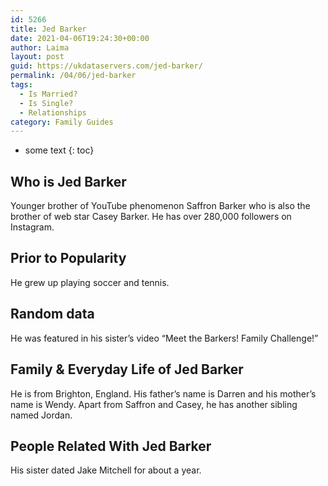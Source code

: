 ```yaml
---
id: 5266
title: Jed Barker
date: 2021-04-06T19:24:30+00:00
author: Laima
layout: post
guid: https://ukdataservers.com/jed-barker/
permalink: /04/06/jed-barker
tags:
  - Is Married?
  - Is Single?
  - Relationships
category: Family Guides
---
```


* some text
{: toc}


## Who is Jed Barker
                  
                  
                  
Younger brother of YouTube phenomenon Saffron Barker who is also the brother of web star Casey Barker. He has over 280,000 followers on Instagram.  
                  
              
            
              
            
                
                
                
## Prior to Popularity
                  
                  
                  
He grew up playing soccer and tennis. 
                  
              
            
              
            
                
                
                
## Random data
                  
                  
                  
He was featured in his sister&#8217;s video &#8220;Meet the Barkers! Family Challenge!&#8221;
                  
              
            
              
            
                
                
                
## Family & Everyday Life of Jed Barker
                  
                  
                  
He is from Brighton, England. His father&#8217;s name is Darren and his mother&#8217;s name is Wendy. Apart from Saffron and Casey, he has another sibling named Jordan.
                  
              
            
              
            
                
                
                
## People Related With Jed Barker
                  
                  
                  
His sister dated Jake Mitchell for about a year. 
                  
              
            
              
            
                
              
            
              
              
            
            
              
            
          
          
          
